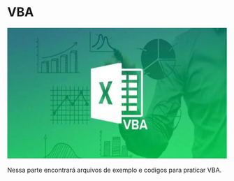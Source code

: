 # VBA
<img src="https://github.com/tbarcelar/VBA/blob/main/logo-vba.PNG" width="1200" height="300">


Nessa parte encontrará arquivos de exemplo e codigos para praticar VBA. 


 
